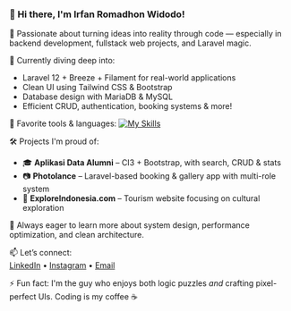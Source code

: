### 👋 Hi there, I'm Irfan Romadhon Widodo!

🚀 Passionate about turning ideas into reality through code — especially in backend development, fullstack web projects, and Laravel magic.

🧠 Currently diving deep into:
- Laravel 12 + Breeze + Filament for real-world applications
- Clean UI using Tailwind CSS & Bootstrap
- Database design with MariaDB & MySQL
- Efficient CRUD, authentication, booking systems & more!

🎯 Favorite tools & languages:
[![My Skills](https://skillicons.dev/icons?i=php,js,html,css,laravel,tailwind,bootstrap,python,docker,vscode)](https://skillicons.dev)

🛠️ Projects I'm proud of:
- 🎓 **Aplikasi Data Alumni** – CI3 + Bootstrap, with search, CRUD & stats
- 📷 **Photolance** – Laravel-based booking & gallery app with multi-role system
- 💼 **ExploreIndonesia.com** – Tourism website focusing on cultural exploration

🌱 Always eager to learn more about system design, performance optimization, and clean architecture.

📫 Let’s connect:  
[LinkedIn](https://www.linkedin.com/in/irfanromadhonwidodo) • [Instagram](https://instagram.com/irfanrw.id) • [Email](mailto:irfan.rwidodo@gmail.com)

⚡ Fun fact: I'm the guy who enjoys both logic puzzles *and* crafting pixel-perfect UIs. Coding is my coffee ☕

